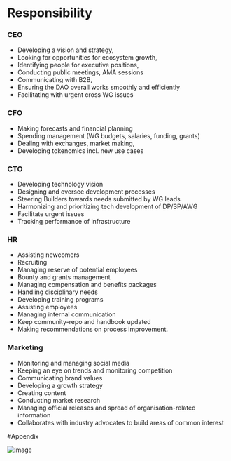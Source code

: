 # Responsibility


### CEO
- Developing a vision and strategy,
- Looking for opportunities for ecosystem growth, 
- Identifying people for executive positions, 
- Conducting public meetings, AMA sessions 
- Communicating with B2B,
- Ensuring the DAO overall works smoothly and efficiently
- Facilitating with urgent cross WG issues

### CFO
- Making forecasts and financial planning
- Spending management (WG budgets, salaries, funding, grants)
- Dealing with exchanges, market making, 
- Developing tokenomics incl. new use cases 

### CTO
- Developing technology vision
- Designing and oversee development processes
- Steering Builders towards needs submitted by WG leads
- Harmonizing and prioritizing tech development of DP/SP/AWG
- Facilitate urgent issues
- Tracking performance of infrastructure

### HR
- Assisting newcomers
- Recruiting
- Managing reserve of potential employees
- Bounty and grants management
- Managing compensation and benefits packages
- Handling disciplinary needs
- Developing training programs
- Assisting employees
- Managing internal communication
- Keep community-repo and handbook updated
- Making recommendations on process improvement.

### Marketing
- Monitoring and managing social media
- Keeping an eye on trends and monitoring competition
- Communicating brand values
- Developing a growth strategy
- Creating content
- Conducting market research
- Managing official releases and spread of organisation-related information
- Collaborates with industry advocates to build areas of common interest


#Appendix

![image](https://user-images.githubusercontent.com/2911961/208995269-12998687-3249-4503-a465-c966f8091c0c.png)
